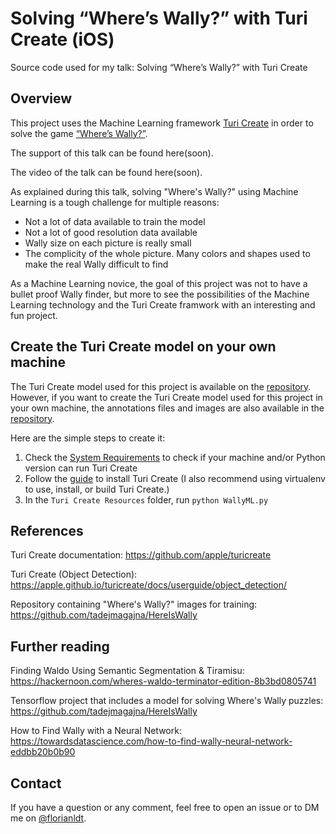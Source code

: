 # Solving “Where’s Wally?” with Turi Create (iOS)
Source code used for my talk: Solving “Where’s Wally?” with Turi Create

## Overview
This project uses the Machine Learning framework [Turi Create](https://github.com/apple/turicreate) in order to solve the game  [“Where’s Wally?”](https://en.wikipedia.org/wiki/Where%27s_Wally%3F).

The support of this talk can be found here(soon).

The video of the talk can be found here(soon).

As explained during this talk, solving "Where's Wally?" using Machine Learning is a tough challenge for multiple reasons:
- Not a lot of data available to train the model
- Not a lot of good resolution data available
- Wally size on each picture is really small
- The complicity of the whole picture. Many colors and shapes used to make the real Wally difficult to find

As a Machine Learning novice, the goal of this project was not to have a bullet proof Wally finder, but more to see the possibilities of the Machine Learning technology and the Turi Create framwork with an interesting and fun project. 

## Create the Turi Create model on your own machine

The Turi Create model used for this project is available on the [repository](https://github.com/FlorianLdt/WallyML/tree/master/Turi%20Create%20Resources). However, if you want to create the Turi Create model used for this project in your own machine, the annotations files and images are also available in the [repository](https://github.com/FlorianLdt/WallyML/tree/master/Turi%20Create%20Resources).

Here are the simple steps to create it:
1. Check the [System Requirements](https://github.com/apple/turicreate#system-requirements) to check if your machine and/or Python version can run Turi Create
2. Follow the [guide](https://github.com/apple/turicreate#installation) to install Turi Create (I also recommend using virtualenv to use, install, or build Turi Create.)
3. In the `Turi Create Resources` folder, run `python WallyML.py`

## References
Turi Create documentation: https://github.com/apple/turicreate

Turi Create (Object Detection): https://apple.github.io/turicreate/docs/userguide/object_detection/

Repository containing "Where's Wally?" images for training: https://github.com/tadejmagajna/HereIsWally

## Further reading
Finding Waldo Using Semantic Segmentation & Tiramisu: https://hackernoon.com/wheres-waldo-terminator-edition-8b3bd0805741

Tensorflow project that includes a model for solving Where's Wally puzzles: https://github.com/tadejmagajna/HereIsWally

How to Find Wally with a Neural Network: https://towardsdatascience.com/how-to-find-wally-neural-network-eddbb20b0b90

## Contact
If you have a question or any comment, feel free to open an issue or to DM me on [@florianldt](https://twitter.com/florianldt).
